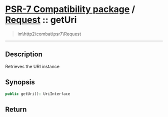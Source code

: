 # [PSR-7 Compatibility package](combat.md) / [Request](combat-Request.md) :: getUri
 > im\http2\combat\psr7\Request
____

## Description
Retrieves the URI instance

## Synopsis
```php
public getUri(): UriInterface
```

## Return


